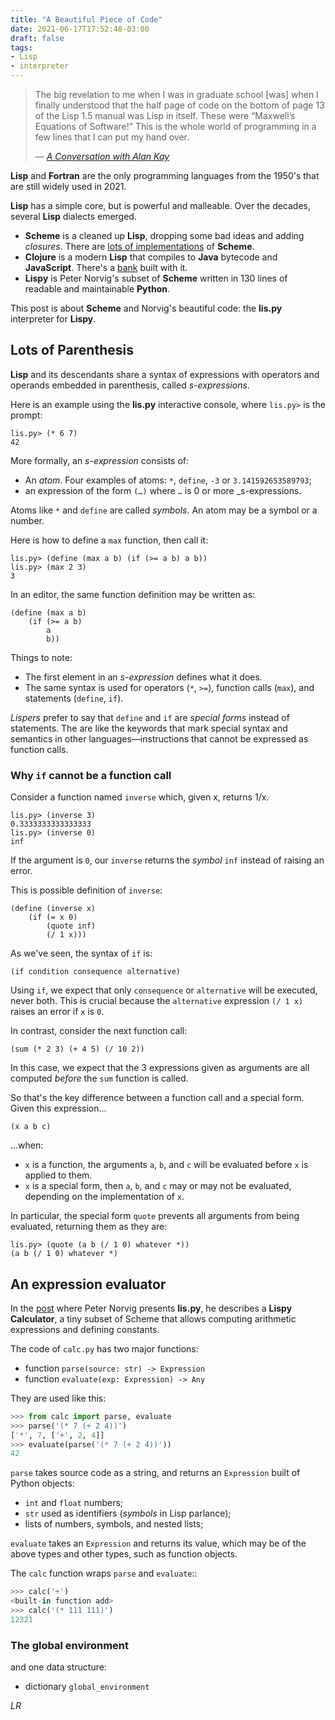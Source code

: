 ```yaml
---
title: "A Beautiful Piece of Code"
date: 2021-06-17T17:52:48-03:00
draft: false
tags:
- Lisp
- interpreter
---
```


> The big revelation to me when I was in graduate school [was] when I finally understood that the half page of code on the bottom of page 13 of the Lisp 1.5 manual was Lisp in itself. These were “Maxwell’s Equations of Software!” This is the whole world of programming in a few lines that I can put my hand over.
>
> — [_A Conversation with Alan Kay_](https://queue.acm.org/detail.cfm?id=1039523)


**Lisp** and **Fortran** are the only programming languages from the 1950's that are still widely used in 2021. 

**Lisp** has a simple core, but is powerful and malleable. Over the decades, several **Lisp** dialects emerged.

* **Scheme** is a cleaned up **Lisp**, dropping some bad ideas and adding _closures_. There are [lots of implementations](http://community.schemewiki.org/?scheme-faq-standards#implementations) of **Scheme**.
* **Clojure** is a modern **Lisp** that compiles to **Java** bytecode and **JavaScript**. There's a [bank](https://building.nubank.com.br/working-with-clojure-at-nubank/) built with it.
* **Lispy** is Peter Norvig's subset of **Scheme** written in 130 lines of readable and maintainable **Python**.

This post is about **Scheme** and Norvig's beautiful code: the **lis.py** interpreter for **Lispy**.

## Lots of Parenthesis

**Lisp** and its descendants share a syntax of expressions with operators and operands
embedded in parenthesis, called _s-expressions_.

Here is an example using the **lis.py** interactive console, where `lis.py>` is the prompt:

```
lis.py> (* 6 7)
42
```

More formally, an _s-expression_ consists of:

* An _atom_. Four examples of atoms: `*`, `define`, `-3` or `3.141592653589793`;
* an expression of the form `(…)` where `…` is 0 or more _s-expressions.

Atoms like `*` and `define` are called _symbols_.
An atom may be a symbol or a number.

Here is how to define a `max` function, then call it:

```
lis.py> (define (max a b) (if (>= a b) a b))
lis.py> (max 2 3)
3
```

In an editor, the same function definition may be written as:

```
(define (max a b)
    (if (>= a b)
        a
        b))
```

Things to note:

* The first element in an _s-expression_ defines what it does.
* The same syntax is used for operators (`*`, `>=`), function calls (`max`), and statements (`define`, `if`).

_Lispers_ prefer to say that `define` and `if` are _special forms_ instead of statements.
The are like the keywords that mark special syntax and semantics in other
languages—instructions that cannot be expressed as function calls.


### Why `if` cannot be a function call

Consider a function named `inverse` which, given x, returns 1/x.

```
lis.py> (inverse 3)
0.3333333333333333
lis.py> (inverse 0)
inf
```

If the argument is `0`, our `inverse` returns the _symbol_ `inf` instead of raising an error.

This is possible definition of `inverse`:


```
(define (inverse x)
    (if (= x 0)
        (quote inf)
        (/ 1 x)))
```

As we've seen, the syntax of `if` is:

```
(if condition consequence alternative)
```

Using `if`, we expect that only `consequence` or `alternative` will be executed, never both.
This is crucial because the `alternative` expression `(/ 1 x)` raises an error if `x` is `0`.

In contrast, consider the next function call:

```
(sum (* 2 3) (+ 4 5) (/ 10 2))
```

In this case, we expect that the 3 expressions given as arguments are all computed _before_ the `sum` function is called.

So that's the key difference between a function call and a special form.
Given this expression...

```(x a b c)```

...when:

* `x` is a function, the arguments `a`, `b`, and `c` will be evaluated before `x` is applied to them.
* `x` is a special form, then `a`, `b`, and `c` may or may not be evaluated, depending on the implementation of `x`. 

In particular, the special form `quote` prevents all arguments from being evaluated, returning them as they are:

```
lis.py> (quote (a b (/ 1 0) whatever *))
(a b (/ 1 0) whatever *)
```

## An expression evaluator

In the [post](https://norvig.com/lispy.html) where Peter Norvig presents **lis.py**,
he describes a **Lispy Calculator**, a tiny subset of Scheme
that allows computing arithmetic expressions and defining constants.

The code of `calc.py` has two major functions: 

* function `parse(source: str) -> Expression`
* function `evaluate(exp: Expression) -> Any`

They are used like this:

```python
>>> from calc import parse, evaluate
>>> parse('(* 7 (+ 2 4))')
['*', 7, ['+', 2, 4]]
>>> evaluate(parse('(* 7 (+ 2 4))'))
42
```

`parse` takes source code as a string, and returns an `Expression`
built of Python objects:

* `int` and `float` numbers;
* `str` used as identifiers (_symbols_ in Lisp parlance);
* lists of numbers, symbols, and nested lists;

`evaluate` takes an `Expression` and returns its value,
which may be of the above types and other types,
such as function objects.

The `calc` function wraps `parse` and `evaluate`::

```python
>>> calc('+')
<built-in function add>
>>> calc('(* 111 111)')
12321
```

### The global environment

and one data structure:
* dictionary `global_environment`






_LR_